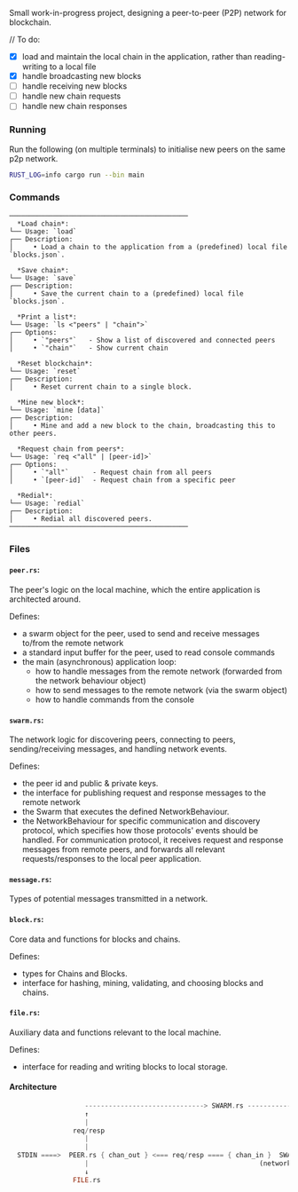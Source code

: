 Small work-in-progress project, designing a peer-to-peer (P2P) network for blockchain.

// To do:
 - [x] load and maintain the local chain in the application, rather than reading-writing to a local file
 - [x] handle broadcasting new blocks
 - [ ] handle receiving new blocks
 - [ ] handle new chain requests
 - [ ] handle new chain responses

### Running

Run the following (on multiple terminals) to initialise new peers on the same p2p network.

```sh
RUST_LOG=info cargo run --bin main
```
### Commands
```
─────────────────────────────────────────────
  *Load chain*:
└── Usage: `load`
┌── Description:
│     • Load a chain to the application from a (predefined) local file `blocks.json`.

  *Save chain*:
└── Usage: `save`
┌── Description:
│     • Save the current chain to a (predefined) local file  `blocks.json`.

  *Print a list*:
└── Usage: `ls <"peers" | "chain">`
┌── Options:
│     • `"peers"`   - Show a list of discovered and connected peers
│     • `"chain"`   - Show current chain

  *Reset blockchain*:
└── Usage: `reset`
┌── Description:
│     • Reset current chain to a single block.

  *Mine new block*:
└── Usage: `mine [data]`
┌── Description:
│     • Mine and add a new block to the chain, broadcasting this to other peers.

  *Request chain from peers*:
└── Usage: `req <"all" | [peer-id]>`
┌── Options:
│     • `"all"`      - Request chain from all peers
│     • `[peer-id]`  - Request chain from a specific peer

  *Redial*:
└── Usage: `redial`
┌── Description:
│     • Redial all discovered peers.
─────────────────────────────────────────────
```
### Files

#### `peer.rs`:
The peer's logic on the local machine, which the entire application is architected around.

Defines:
  - a swarm object for the peer, used to send and receive messages to/from the remote network
  - a standard input buffer for the peer, used to read console commands
  - the main (asynchronous) application loop:
    - how to handle messages from the remote network (forwarded from the network behaviour object)
    - how to send messages to the remote network (via the swarm object)
    - how to handle commands from the console

#### `swarm.rs`:
The network logic for discovering peers, connecting to peers, sending/receiving messages, and handling network events.

Defines:
  - the peer id and public & private keys.
  - the interface for publishing request and response messages to the remote network
  - the Swarm that executes the defined NetworkBehaviour.
  - the NetworkBehaviour for specific communication and discovery protocol, which specifies how those protocols' events
    should be handled. For communication protocol, it receives request and response messages from remote peers, and
    forwards all relevant requests/responses to the local peer application.

#### `message.rs`:
Types of potential messages transmitted in a network.

#### `block.rs`:
Core data and functions for blocks and chains.

Defines:
  - types for Chains and Blocks.
  - interface for hashing, mining, validating, and choosing blocks and chains.

#### `file.rs`:
Auxiliary data and functions relevant to the local machine.

Defines:
  - interface for reading and writing blocks to local storage.


#### Architecture
```rs
                   ------------------------------> SWARM.rs ---------------------------->
                   ↑                                                                    |
                   |                                                                    |
                req/resp                                                             req/resp
                   |                                                                    |
                   |                                                                    ↓
  STDIN ====>  PEER.rs { chan_out } <=== req/resp ==== { chan_in }  SWARM.rs  <-- event <---   P2P_NETWORK
                   |                                           (network behaviour)
                   ↓
                FILE.rs
```

<!--
  Note:
  The Peer and NetworkBehaviour object never directly communicate. The Swarm is the intermediary that executes the one-way communication (the NetworkBehaviour sending messages to it the Peer via the local channel) describes in the code, when responding to events.
-->